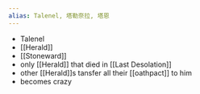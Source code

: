 ```yaml
---
alias: Talenel, 塔勒奈拉, 塔恩
---
```

- Talenel
- [[Herald]]
- [[Stoneward]]
- only [[Herald]] that died in [[Last Desolation]]
- other [[Herald]]s tansfer all their [[oathpact]] to him
- becomes crazy
